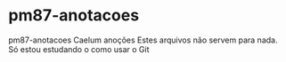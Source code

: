 # pm87-anotacoes
pm87-anotacoes Caelum anoções
Estes arquivos não servem para nada.
Só estou estudando o como usar o Git
